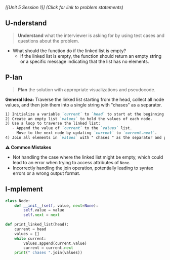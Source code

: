 *[[Unit 5 Session 1]] (Click for link to problem statements)*

## U-nderstand
 
> **Understand** what the interviewer is asking for by using test cases and questions about the problem.

- What should the function do if the linked list is empty?
  - If the linked list is empty, the function should return an empty string or a specific message indicating that the list has no elements.

## P-lan

> **Plan** the solution with appropriate visualizations and pseudocode.

**General Idea:** Traverse the linked list starting from the head, collect all node values, and then join them into a single string with "chases" as a separator.

```markdown
1) Initialize a variable `current` to `head` to start at the beginning of the list.
2) Create an empty list `values` to hold the values of each node.
3) Use a loop to traverse the linked list:
   - Append the value of `current` to the `values` list.
   - Move to the next node by updating `current` to `current.next`.
4) Join all elements in `values` with " chases " as the separator and print or return the result.
```

**⚠️ Common Mistakes**

- Not handling the case where the linked list might be empty, which could lead to an error when trying to access attributes of `None`.
- Incorrectly handling the join operation, potentially leading to syntax errors or a wrong output format.

## I-mplement

```python
class Node:
    def __init__(self, value, next=None):
        self.value = value
        self.next = next
        
def print_linked_list(head):
    current = head
    values = []
    while current:
        values.append(current.value)
        current = current.next
    print(" chases ".join(values))
```